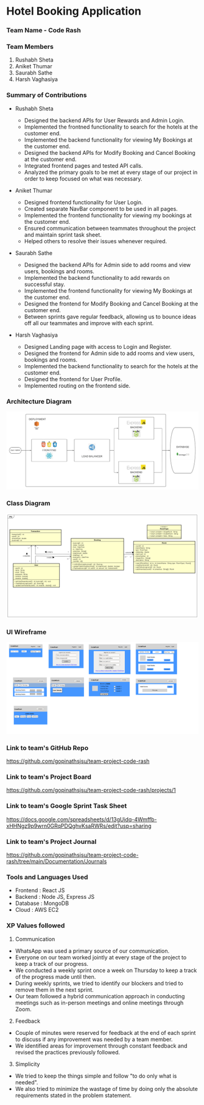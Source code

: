 # Hotel Booking Application

### Team Name - Code Rash

### Team Members
1. Rushabh Sheta
2. Aniket Thumar
3. Saurabh Sathe
4. Harsh Vaghasiya

### Summary of Contributions
- Rushabh Sheta
  - Designed the backend APIs for User Rewards and Admin Login.
  - Implemented the frontned functionality to search for the hotels at the customer end.
  - Implemented the backend functionality for viewing My Bookings at the customer end.
  - Designed the backend APIs for Modify Booking and Cancel Booking at the customer end.
  - Integrated frontend pages and tested API calls.
  - Analyzed the primary goals to be met at every stage of our project in order to keep focused on what was necessary.
  
- Aniket Thumar
  - Designed frontend functionality for User Login.
  - Created separate NavBar component to be used in all pages.
  - Implemented the frontend functionality for viewing my bookings at the customer end.
  - Ensured communication between teammates throughout the project and maintain sprint task sheet.
  - Helped others to resolve their issues whenever required.

- Saurabh Sathe
  - Designed the backend APIs for Admin side to add rooms and view users, bookings and rooms.
  - Implemented the backend functionality to add rewards on successful stay.
  - Implemented the frontend functionality for viewing My Bookings at the customer end.
  - Designed the frontend for Modify Booking and Cancel Booking at the customer end.
  - Between sprints gave regular feedback, allowing us to bounce ideas off all our teammates and improve with each sprint.

- Harsh Vaghasiya
  - Designed Landing page with access to Login and Register.
  - Designed the frontend for Admin side to add rooms and view users, bookings and rooms.
  - Implemented the backend functionality to search for the hotels at the customer end.
  - Designed the frontend for User Profile.
  - Implemented routing on the frontend side.
  

### Architecture Diagram
![](https://github.com/gopinathsjsu/team-project-code-rash/blob/main/Documentation/Diagrams/Architecture%20Diagram.jpeg)

### Class Diagram
![](https://github.com/gopinathsjsu/team-project-code-rash/blob/main/Documentation/Diagrams/Class%20Diagram.png)

### UI Wireframe
![](https://github.com/gopinathsjsu/team-project-code-rash/blob/main/Documentation/UI%20Wireframe/UI%20Wireframe.png)

### Link to team's GitHub Repo 
https://github.com/gopinathsjsu/team-project-code-rash

### Link to team's Project Board
https://github.com/gopinathsjsu/team-project-code-rash/projects/1

### Link to team's Google Sprint Task Sheet
https://docs.google.com/spreadsheets/d/13gUidq-4Wmffb-xHHNgz9p9wrn0GRqPDQghvKsaRWRs/edit?usp=sharing

### Link to team's Project Journal
https://github.com/gopinathsjsu/team-project-code-rash/tree/main/Documentation/Journals

### Tools and Languages Used
- Frontend : React JS
- Backend : Node JS, Express JS
- Database : MongoDB
- Cloud : AWS EC2

### XP Values followed
1. Communication
  - WhatsApp was used a primary source of our communication.
  - Everyone on our team worked jointly at every stage of the project to keep a track of our progress.
  - We conducted a weekly sprint once a week on Thursday to keep a track of the progress made until then.
  - During weekly sprints, we tried to identify our blockers and tried to remove them in the next sprint.
  - Our team followed a hybrid communication approach in conducting meetings such as in-person meetings and online meetings through Zoom.   

2. Feedback
  - Couple of minutes were reserved for feedback at the end of each sprint to discuss if any improvement was needed by a team member. 
  - We identified areas for improvement through constant feedback and revised the practices previously followed. 
   
3. Simplicity
  - We tried to keep the things simple and follow "to do only what is needed".
  - We also tried to minimize the wastage of time by doing only the absolute requirements stated in the problem statement.
  
